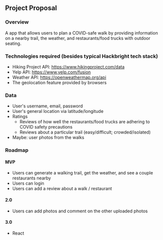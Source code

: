 ## Project Proposal

### Overview

A app that allows users to plan a COVID-safe walk by providing information on a nearby trail, the weather, and restaurants/food trucks
with outdoor seating. 

### Technologies required (besides typical Hackbright tech stack)

- Hiking Project API: https://www.hikingproject.com/data
- Yelp API: https://www.yelp.com/fusion
- Weather API: https://openweathermap.org/api
- The geolocation feature provided by browsers 

### Data

- User's username, email, password
- User's general location via latitude/longitude 
- Ratings 
    - Reviews of how well the restaurants/food trucks are adhering to COVID safety precautions 
    - Reviews about a particular trail (easy/difficult; crowded/isolated)
- Maybe: user photos from the walks 

### Roadmap

#### MVP

- Users can generate a walking trail, get the weather, and see a couple restaurants nearby 
- Users can login
- Users can add a review about a walk / restaurant 

#### 2.0

- Users can add photos and comment on the other uploaded photos 

#### 3.0

- React